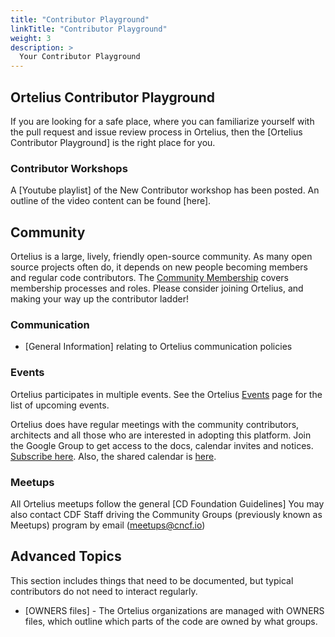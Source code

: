 ```yaml
---
title: "Contributor Playground"
linkTitle: "Contributor Playground"
weight: 3
description: >
  Your Contributor Playground
---
```



##  Ortelius Contributor Playground

If you are looking for a safe place, where you can familiarize yourself with the pull request and issue review process in  Ortelius, then the [Ortelius Contributor Playground] is the right place for you.

### Contributor Workshops

A [Youtube playlist] of the New Contributor workshop has been posted. An outline of the video content can be found [here].


## Community

 Ortelius is a large, lively, friendly open-source community. As many open source projects often do, it depends on new people becoming members and regular code contributors. The [Community Membership](guides/contributorguide/community-membership) covers membership processes and roles. Please consider joining  Ortelius, and making your way up the contributor ladder!

### Communication

- [General Information] relating to  Ortelius communication policies

### Events

Ortelius participates in multiple events.  See the Ortelius [Events](https://ortelius.io/events/) page for the list of upcoming events.

Ortelius does have regular meetings with the community contributors, architects and all those who are interested in adopting this platform. Join the Google Group to get access to the docs, calendar invites and notices. [Subscribe here](https://groups.google.com/g/ortelius-dev).  Also, the shared calendar is [here](https://ortelius.io/events/).

### Meetups

All  Ortelius meetups follow the general [CD Foundation Guidelines]
You may also contact CDF Staff driving the Community Groups  (previously known as Meetups) program by email (meetups@cncf.io)


## Advanced Topics

This section includes things that need to be documented, but typical contributors
do not need to interact regularly.

- [OWNERS files] - The  Ortelius organizations are managed with OWNERS files,  which outline which parts of the code are owned by what groups.




